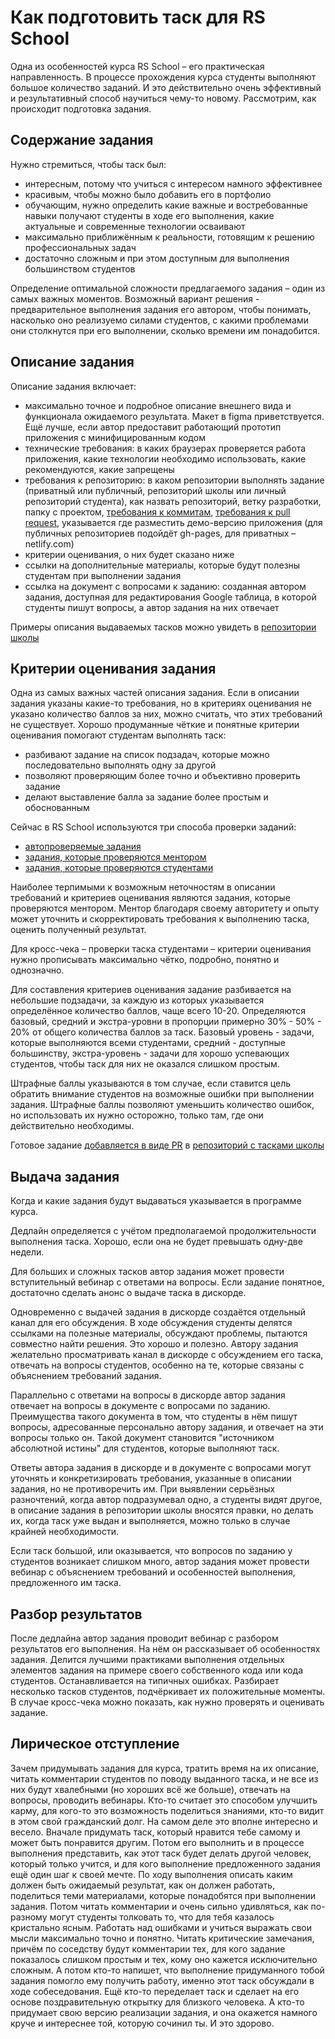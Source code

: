 # Как подготовить таск для RS School

Одна из особенностей курса RS School – его практическая направленность. В процессе прохождения курса студенты выполняют большое количество заданий. И это действительно очень эффективный и результативный способ научиться чему-то новому.
Рассмотрим, как происходит подготовка задания.

## Содержание задания
Нужно стремиться, чтобы таск был:
- интересным, потому что учиться с интересом намного эффективнее
- красивым, чтобы можно было добавить его в портфолио
- обучающим, нужно определить какие важные и востребованные навыки получают студенты в ходе его выполнения, какие актуальные и современные технологии осваивают
- максимально приближённым к реальности, готовящим к решению профессиональных задач
- достаточно сложным и при этом доступным для выполнения большинством студентов

Определение оптимальной сложности предлагаемого задания – один из самых важных моментов. Возможный вариант решения - предварительное выполнения задания его автором, чтобы понимать, насколько оно реализуемо силами студентов, с какими проблемами они столкнутся при его выполнении, сколько времени им понадобится.

## Описание задания

Описание задания включает:
- максимально точное и подробное описание внешнего вида и функционала ожидаемого результата. Макет в figma приветствуется. Ещё лучше, если автор предоставит работающий прототип приложения с минифицированным кодом
- технические требования: в каких браузерах проверяется работа приложения, какие технологии необходимо использовать, какие рекомендуются, какие запрещены
- требования к репозиторию: в каком репозитории выполнять задание (приватный или публичный, репозиторий школы или личный репозиторий студента), как назвать репозиторий, ветку разработки, папку с проектом, [требования к коммитам](https://docs.rs.school/#/git-convention), [требования к pull request](https://docs.rs.school/#/stage2?id=Описание-pull-request-должно-содержать-следующую-информацию), указывается где разместить демо-версию приложения (для публичных репозиториев подойдёт gh-pages, для приватных – netlify.com)
- критерии оценивания, о них будет сказано ниже
- ссылки на дополнительные материалы, которые будут полезны студентам при выполнении задания
- ссылка на документ с вопросами к заданию: созданная автором задания, доступная для редактирования Google таблица, в которой студенты пишут вопросы, а автор задания на них отвечает

Примеры описания выдаваемых тасков можно увидеть в [репозитории школы](https://github.com/rolling-scopes-school/tasks)

## Критерии оценивания задания

Одна из самых важных частей описания задания. Если в описании задания указаны какие-то требования, но в критериях оценивания не указано количество баллов за них, можно считать, что этих требований не существует.
Хорошо продуманные чёткие и понятные критерии оценивания помогают студентам выполнять таск:
- разбивают задание на список подзадач, которые можно последовательно выполнять одну за другой
- позволяют проверяющим более точно и объективно проверить задание
- делают выставление балла за задание более простым и обоснованным

Сейчас в RS School используются три способа проверки заданий:
- [автопроверяемые задания](https://docs.rs.school/#/stage2?id=Автопроверяемые-задания)
- [задания, которые проверяются ментором](https://docs.rs.school/#/stage2?id=Проверка-задания-ментором)
- [задания, которые проверяются студентами](https://docs.rs.school/#/cross-check-flow?id=cross-check)

Наиболее терпимыми к возможным неточностям в описании требований и критериев оценивания являются задания, которые проверяются ментором. Ментор благодаря своему авторитету и опыту может уточнить и скорректировать требования к выполнению таска, оценить полученный результат.

Для кросс-чека – проверки таска студентами – критерии оценивания нужно прописывать максимально чётко, подробно, понятно и однозначно.

Для составления критериев оценивания задание разбивается на небольшие подзадачи, за каждую из которых указывается определённое количество баллов, чаще всего 10-20.
Определяются базовый, средний и экстра-уровни в пропорции примерно 30% - 50% - 20% от общего количества баллов за таск.
Базовый уровень - задачи, которые выполняются всеми студентами, средний - доступные большинству, экстра-уровень - задачи для хорошо успевающих студентов, чтобы таск для них не оказался слишком простым.

Штрафные баллы указываются в том случае, если ставится цель обратить внимание студентов на возможные ошибки при выполнении задания. Штрафные баллы позволяют уменьшить количество ошибок, но использовать их нужно осторожно, только там, где они действительно необходимы.

Готовое задание [добавляется в виде PR](https://docs.rs.school/#/fix-typo?id=Как-добавить-изменения-в-чужой-репозиторий) в [репозиторий с тасками школы](https://github.com/rolling-scopes-school/tasks)

## Выдача задания

Когда и какие задания будут выдаваться указывается в программе курса.

Дедлайн определяется с учётом предполагаемой продолжительности выполнения таска. Хорошо, если она не будет превышать одну-две недели.

Для больших и сложных тасков автор задания может провести вступительный вебинар с ответами на вопросы.
Если задание понятное, достаточно сделать анонс о выдаче таска в дискорде.

Одновременно с выдачей задания в дискорде создаётся отдельный канал для его обсуждения. В ходе обсуждения студенты делятся ссылками на полезные материалы, обсуждают проблемы, пытаются совместно найти решения. Это хорошо и полезно. Автору задания желательно просматривать канал в дискорде с обсуждением его таска, отвечать на вопросы студентов, особенно на те, которые связаны с объяснением требований задания.

Параллельно с ответами на вопросы в дискорде автор задания отвечает на вопросы в документе с вопросами по заданию. Преимущества такого документа в том, что студенты в нём пишут вопросы, адресованные персонально автору задания, и отвечает на эти вопросы только он. Такой документ становится "источником абсолютной истины" для студентов, которые выполняют таск.

Ответы автора задания в дискорде и в документе с вопросами могут уточнять и конкретизировать требования, указанные в описании задания, но не противоречить им. При выявлении серьёзных разночтений, когда автор подразумевал одно, а студенты видят другое, в описание задания в репозитории школы вносятся правки, но делать их, когда таск уже выдан и выполняется, можно только в случае крайней необходимости.

Если таск большой, или оказывается, что вопросов по заданию у студентов возникает слишком много, автор задания может провести вебинар с объяснением требований и особенностей выполнения, предложенного им таска.

## Разбор результатов

После дедлайна автор задания проводит вебинар с разбором результатов его выполнения. На нём он рассказывает об особенностях задания. Делится лучшими практиками выполнения отдельных элементов задания на примере своего собственного кода или кода студентов. Останавливается на типичных ошибках. Разбирает несколько тасков студентов, подчёркивает их положительные моменты. В случае кросс-чека можно показать, как нужно проверять и оценивать задание.

## Лирическое отступление

Зачем придумывать задания для курса, тратить время на их описание, читать комментарии студентов по поводу выданного таска, и не все из них будут хвалебными (но хороших всё же больше), отвечать на вопросы, проводить вебинары. Кто-то считает это способом улучшить карму, для кого-то это возможность поделиться знаниями, кто-то видит в этом свой гражданский долг. На самом деле это вполне интересно и весело. Вначале придумать таск, который нравится тебе самому и может быть понравится другим. Потом его выполнить и в процессе выполнения представить, как этот таск будет делать другой человек, который только учится, и для кого выполнение предложенного задания ещё один шаг к своей мечте. По ходу выполнения описать каким должен быть ожидаемый результат, как он должен работать, поделиться теми материалами, которые понадобятся при выполнении задания. Потом читать комментарии и очень сильно удивляться, как по-разному могут студенты толковать то, что для тебя казалось кристально ясным. Работать над ошибками и учиться выражать свои мысли максимально точно и понятно. Читать критические замечания, причём по соседству будут комментарии тех, для кого задание показалось слишком простым и тех, кому оно кажется исключительно сложным. А потом кто-то напишет, что выполнение придуманного тобой задания помогло ему получить работу, именно этот таск обсуждали в ходе собеседования. Ещё кто-то переделает таск и сделает на его основе поздравительную открытку для близкого человека. А кто-то придумает свою версию реализации задания, и она окажется намного круче и интереснее той, которую сочинил ты. И это здорово.

